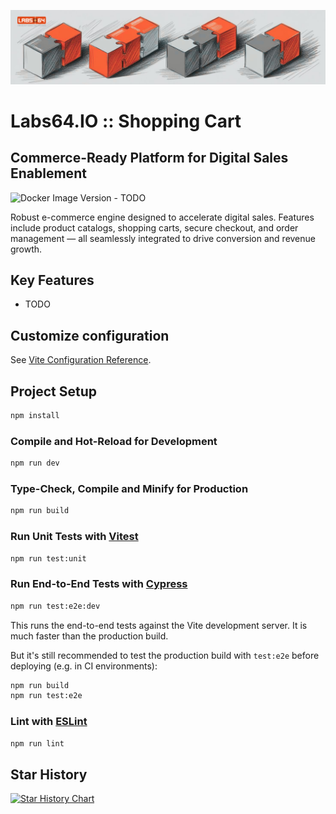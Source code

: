 <p align="center"><img src="https://raw.githubusercontent.com/Labs64/.github/refs/heads/master/assets/labs64-io-ecosystem.png"></p>

# Labs64.IO :: Shopping Cart
## Commerce-Ready Platform for Digital Sales Enablement

![Docker Image Version](https://img.shields.io/docker/v/labs64/ecommerce?logo=docker&logoColor=%23E14817&color=%23E14817) - TODO

Robust e-commerce engine designed to accelerate digital sales. Features include product catalogs, shopping carts, secure checkout, and order management — all seamlessly integrated to drive conversion and revenue growth.

## Key Features

* TODO

## Customize configuration

See [Vite Configuration Reference](https://vite.dev/config/).

## Project Setup

```sh
npm install
```

### Compile and Hot-Reload for Development

```sh
npm run dev
```

### Type-Check, Compile and Minify for Production

```sh
npm run build
```

### Run Unit Tests with [Vitest](https://vitest.dev/)

```sh
npm run test:unit
```

### Run End-to-End Tests with [Cypress](https://www.cypress.io/)

```sh
npm run test:e2e:dev
```

This runs the end-to-end tests against the Vite development server.
It is much faster than the production build.

But it's still recommended to test the production build with `test:e2e` before deploying (e.g. in CI environments):

```sh
npm run build
npm run test:e2e
```

### Lint with [ESLint](https://eslint.org/)

```sh
npm run lint
```

## Star History

[![Star History Chart](https://api.star-history.com/svg?repos=Labs64/labs64.io-ecommerce&type=Date)](https://www.star-history.com/#Labs64/labs64.io-ecommerce&Date)
